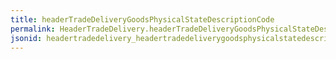 ```yaml
---
title: headerTradeDeliveryGoodsPhysicalStateDescriptionCode
permalink: HeaderTradeDelivery.headerTradeDeliveryGoodsPhysicalStateDescriptionCode.html
jsonid: headertradedelivery_headertradedeliverygoodsphysicalstatedescriptioncode
---
```

